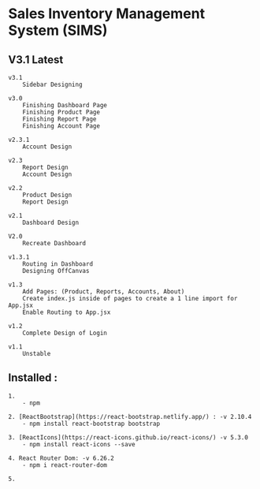 # Sales Inventory Management System (SIMS)

## V3.1 Latest 

    v3.1
        Sidebar Designing

    v3.0 
        Finishing Dashboard Page
        Finishing Product Page
        Finishing Report Page
        Finishing Account Page

    v2.3.1
        Account Design

    v2.3 
        Report Design
        Account Design

    v2.2 
        Product Design 
        Report Design 

    v2.1
        Dashboard Design 

    V2.0 
        Recreate Dashboard

    v1.3.1 
        Routing in Dashboard
        Designing OffCanvas

    v1.3
        Add Pages: (Product, Reports, Accounts, About)
        Create index.js inside of pages to create a 1 line import for App.jsx
        Enable Routing to App.jsx

    v1.2 
        Complete Design of Login

    v1.1 
        Unstable 


## Installed : 

    1. 
        - npm

    2. [ReactBootstrap](https://react-bootstrap.netlify.app/) : -v 2.10.4
        - npm install react-bootstrap bootstrap

    3. [ReactIcons](https://react-icons.github.io/react-icons/) -v 5.3.0
        - npm install react-icons --save

    4. React Router Dom: -v 6.26.2 
        - npm i react-router-dom

    5. 
